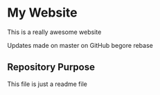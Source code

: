 # My Website

This is a really awesome website

Updates made on master on GitHub begore rebase

## Repository Purpose

This file is just a readme file
